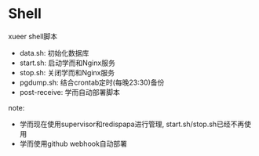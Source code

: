 # Shell
xueer shell脚本

+ data.sh: 初始化数据库
+ start.sh: 启动学而和Nginx服务
+ stop.sh: 关闭学而和Nginx服务
+ pgdump.sh: 结合crontab定时(每晚23:30)备份
+ post-receive: 学而自动部署脚本

note:

+ 学而现在使用supervisor和redispapa进行管理, start.sh/stop.sh已经不再使用
+ 学而使用github webhook自动部署
